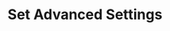 ---
tag: m0205
codes:
- M205
title: Set Advanced Settings
long: Set various motion settings. See parameters for details.
notes:
- View the current setting with `M503`.
- If `EEPROM_SETTINGS` is enabled, these are saved with `M500`, loaded with `M501`,
  and reset with `M502`.
parameters:
- tag: B
  optional: true
  description: Minimum segment time (µs)
  values:
  - tag: µs
    type: int
- tag: S
  optional: true
  description: Minimum feedrate for print moves (units/s)
  values:
  - tag: units/s
    type: float
- tag: T
  optional: true
  description: Minimum feedrate for travel moves (units/s)
  values:
  - tag: units/s
    type: float
- tag: J
  optional: true
  description: Junction deviation (requires `JUNCTION_DEVIATION`)
  values:
  - tag: deviation
    type: float
example: 
examples:
- pre: Set some advanced settings.
  code: M205 T40 ; Travel feedrate = 40mm/s
---